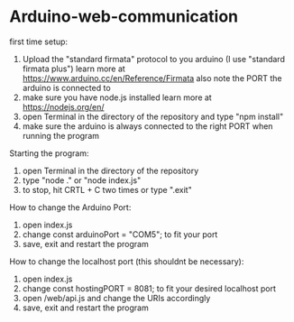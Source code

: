 # Arduino-web-communication

first time setup:
1. Upload the "standard firmata" protocol to you arduino (I use "standard firmata plus")
    learn more at https://www.arduino.cc/en/Reference/Firmata
    also note the PORT the arduino is connected to
2. make sure you have node.js installed
    learn more at https://nodejs.org/en/
3. open Terminal in the directory of the repository and type "npm install"
4. make sure the arduino is always connected to the right PORT when running the program

Starting the program:
1. open Terminal in the directory of the repository
2. type "node ." or "node index.js"
3. to stop, hit CRTL + C two times or type ".exit"

How to change the Arduino Port:
1. open index.js
2. change const arduinoPort = "COM5"; to fit your port
3. save, exit and restart the program

How to change the localhost port (this shouldnt be necessary):
1. open index.js
2. change const hostingPORT = 8081; to fit your desired localhost port
3. open /web/api.js and change the URIs accordingly
4. save, exit and restart the program
